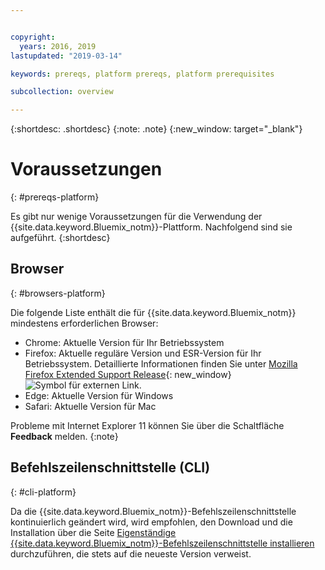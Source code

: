 ```yaml
---


copyright:
  years: 2016, 2019
lastupdated: "2019-03-14"

keywords: prereqs, platform prereqs, platform prerequisites

subcollection: overview

---
```


{:shortdesc: .shortdesc}
{:note: .note}
{:new_window: target="_blank"}

# Voraussetzungen
{: #prereqs-platform}

Es gibt nur wenige Voraussetzungen für die Verwendung der {{site.data.keyword.Bluemix_notm}}-Plattform. Nachfolgend sind sie aufgeführt.
{:shortdesc}

## Browser
{: #browsers-platform}

Die folgende Liste enthält die für {{site.data.keyword.Bluemix_notm}} mindestens erforderlichen Browser:

 * Chrome: Aktuelle Version für Ihr Betriebssystem
 * Firefox: Aktuelle reguläre Version und ESR-Version für Ihr Betriebssystem. Detaillierte Informationen finden Sie unter [Mozilla Firefox
Extended Support Release](https://www.mozilla.org/firefox/organizations/){: new_window} ![Symbol für externen Link](../icons/launch-glyph.svg "Symbol für externen Link").
 * Edge: Aktuelle Version für Windows
 * Safari: Aktuelle Version für Mac
 
Probleme mit Internet Explorer 11 können Sie über die Schaltfläche **Feedback** melden.
{:note}

## Befehlszeilenschnittstelle (CLI)
{: #cli-platform}

Da die {{site.data.keyword.Bluemix_notm}}-Befehlszeilenschnittstelle kontinuierlich geändert wird, wird empfohlen, den Download und die Installation über die Seite [Eigenständige {{site.data.keyword.Bluemix_notm}}-Befehlszeilenschnittstelle installieren](/docs/cli/reference/ibmcloud/cloud-cli-install_use) durchzuführen, die stets auf die neueste Version verweist.
